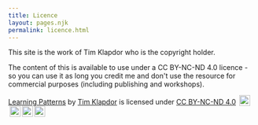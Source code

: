 ```yaml
---
title: Licence
layout: pages.njk
permalink: licence.html
---
```


This site is the work of Tim Klapdor who is the copyright holder. 

The content of this is available to use under a CC BY-NC-ND 4.0 licence - so you can use it as long you credit me and don't use the resource for commercial purposes (including publishing and workshops). 

<div class="creative">

[Learning Patterns](https://learning-patterns.com) by [Tim Klapdor](https://timklapdor.com) is licensed under [CC BY-NC-ND 4.0](https://creativecommons.org/licenses/by-nc-nd/4.0/?ref=chooser-v1) [<img style="height:22px!important;margin-left:3px;vertical-align:text-bottom;" src="https://mirrors.creativecommons.org/presskit/icons/cc.svg?ref=chooser-v1" alt=""><img style="height:22px!important;margin-left:3px;vertical-align:text-bottom;" src="https://mirrors.creativecommons.org/presskit/icons/by.svg?ref=chooser-v1" alt=""><img style="height:22px!important;margin-left:3px;vertical-align:text-bottom;" src="https://mirrors.creativecommons.org/presskit/icons/nc.svg?ref=chooser-v1" alt=""><img style="height:22px!important;margin-left:3px;vertical-align:text-bottom;" src="https://mirrors.creativecommons.org/presskit/icons/nd.svg?ref=chooser-v1" alt="">](https://creativecommons.org/licenses/by-nc-nd/4.0/?ref=chooser-v1)

</div>